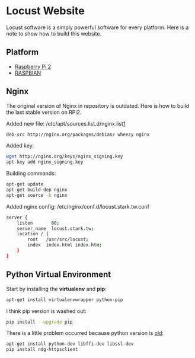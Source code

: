 # Locust Website

Locust software is a simply powerful software for every platform. Here is a note to show how to build this website.

## Platform

* [Raspberry Pi 2]
* [RASPBIAN] 

## Nginx

The original version of Nginx in repository is outdated. Here is how to build the last stable version on RPi2.

Added new file: /etc/apt/sources.list.d/nginx.list[1]
```sh
deb-src http://nginx.org/packages/debian/ wheezy nginx
```

Added key:
```sh
wget http://nginx.org/keys/nginx_signing.key
apt-key add nginx_signing.key
```

Building commands:
```sh
apt-get update
apt-get build-dep nginx
apt-get source -b nginx
```

Added nginx config: /etc/nginx/conf.d/locust.stark.tw.conf
```sh
server {
    listen       80;
    server_name  locust.stark.tw;
    location / {
        root   /usr/src/locust;
        index  index.html index.htm;
    }
}
```

## Python Virtual Environment

Start by installing the **virtualenv** and **pip**:
```sh
apt-get install virtualenvwrapper python-pip
```

I think pip version is washed out:
```sh
pip install --upgrade pip
```

There is a little problem occurred because python version is [old]:
```sh
apt-get install python-dev libffi-dev libssl-dev
pip install ndg-httpsclient
```

[RASPBIAN]:https://www.raspberrypi.org/downloads/
[Raspberry Pi 2]:https://www.raspberrypi.org/products/raspberry-pi-2-model-b/
[1]:http://nginx.org/en/linux_packages.html
[old]:http://stackoverflow.com/questions/29099404/ssl-insecureplatform-error-when-using-requests-package


